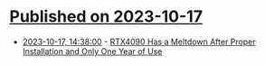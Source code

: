 # [Published on 2023-10-17](index.md)

* [2023-10-17, 14:38:00](https://soylentnews.org/article.pl?sid=23/10/16/1812219&from=rss) - [RTX4090 Has a Meltdown After Proper Installation and Only One Year of Use](https://soylentnews.org/article.pl?sid=23/10/16/1812219&from=rss)
